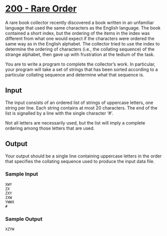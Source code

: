 # [200 - Rare Order](https://onlinejudge.org/index.php?option=com_onlinejudge&Itemid=8&category=4&page=show_problem&problem=136)

A rare book collector recently discovered a book written in an unfamiliar language that used the same
characters as the English language. The book contained a short index, but the ordering of the items
in the index was different from what one would expect if the characters were ordered the same way as
in the English alphabet. The collector tried to use the index to determine the ordering of characters
(i.e., the collating sequence) of the strange alphabet, then gave up with frustration at the tedium of
the task.

You are to write a program to complete the collector’s work. In particular, your program will take
a set of strings that has been sorted according to a particular collating sequence and determine what
that sequence is.

## Input

The input consists of an ordered list of strings of uppercase letters, one string per line. Each string
contains at most 20 characters. The end of the list is signalled by a line with the single character ‘#’.

Not all letters are necessarily used, but the list will imply a complete ordering among those letters that
are used.

## Output
Your output should be a single line containing uppercase letters in the order that specifies the collating
sequence used to produce the input data file.

### Sample Input
```
XWY
ZX
ZXY
ZXW
YWWX
#
```

### Sample Output
```
XZYW
```
